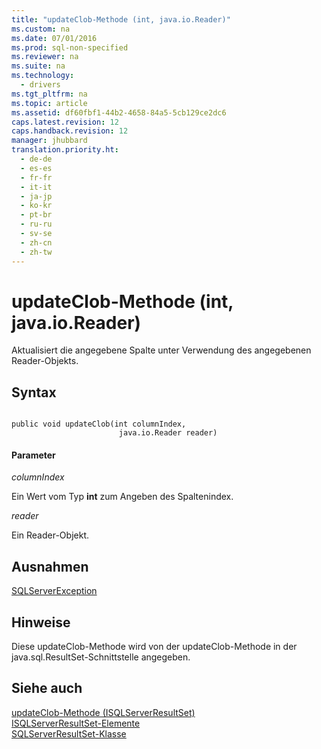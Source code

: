 ```yaml
---
title: "updateClob-Methode (int, java.io.Reader)"
ms.custom: na
ms.date: 07/01/2016
ms.prod: sql-non-specified
ms.reviewer: na
ms.suite: na
ms.technology: 
  - drivers
ms.tgt_pltfrm: na
ms.topic: article
ms.assetid: df60fbf1-44b2-4658-84a5-5cb129ce2dc6
caps.latest.revision: 12
caps.handback.revision: 12
manager: jhubbard
translation.priority.ht: 
  - de-de
  - es-es
  - fr-fr
  - it-it
  - ja-jp
  - ko-kr
  - pt-br
  - ru-ru
  - sv-se
  - zh-cn
  - zh-tw
---
```

# updateClob-Methode (int, java.io.Reader)
  Aktualisiert die angegebene Spalte unter Verwendung des angegebenen Reader\-Objekts.  
  
## Syntax  
  
```  
  
public void updateClob(int columnIndex,  
                        java.io.Reader reader)  
```  
  
#### Parameter  
 *columnIndex*  
  
 Ein Wert vom Typ **int** zum Angeben des Spaltenindex.  
  
 *reader*  
  
 Ein Reader\-Objekt.  
  
## Ausnahmen  
 [SQLServerException](../content/SQLServerException-Class.md)  
  
## Hinweise  
 Diese updateClob\-Methode wird von der updateClob\-Methode in der java.sql.ResultSet\-Schnittstelle angegeben.  
  
## Siehe auch  
 [updateClob-Methode &#40;ISQLServerResultSet&#41;](../content/updateClob-Method--SQLServerResultSet-.md)   
 [ISQLServerResultSet-Elemente](../content/SQLServerResultSet-Members.md)   
 [SQLServerResultSet-Klasse](../content/SQLServerResultSet-Class.md)  
  
  